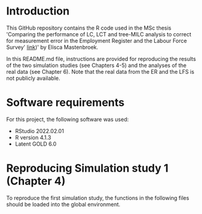 # Introduction

This GitHub repository contains the R code used in the MSc thesis 'Comparing the performance of LC, LCT and tree-MILC analysis to correct for measurement error in the Employment Register and the Labour Force Survey' [link](https://github.com/eliscamastenbroek/master_thesis/blob/main/MSc_thesis.pdf))' by Elisca Mastenbroek.

In this README.md file, instructions are provided for reproducing the results of the two simulation studies (see Chapters 4-5) and the analyses of the real data (see Chapter 6). Note that the real data from the ER and the LFS is not publicly available.

# Software requirements
For this project, the following software was used:
- RStudio 2022.02.01
- R version 4.1.3
- Latent GOLD 6.0

# Reproducing Simulation study 1 (Chapter 4)
To reproduce the first simulation study, the functions in the following files should be loaded into the global environment.




